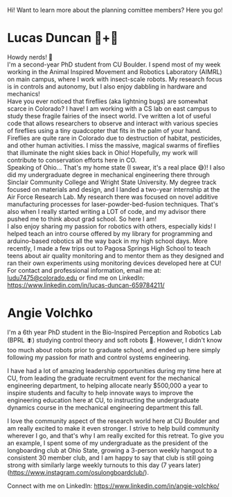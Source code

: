 Hi! Want to learn more about the planning comittee members? Here you go!


# Lucas Duncan 🐜+🤖
  Howdy nerds! 🤠  
  I'm a second-year PhD student from CU Boulder. I spend most of my week working in the Animal Inspired Movement and Robotics Laboratory (AIMRL) on main campus, where I work with insect-scale robots. My research focus is in controls and autonomy, but I also enjoy dabbling in hardware and mechanics!  
  Have you ever noticed that fireflies (aka lightning bugs) are somewhat scarce in Colorado? I have! I am working with a CS lab on east campus to study these fragile fairies of the insect world. I've written a lot of useful code that allows researchers to observe and interact with various species of fireflies using a tiny quadcopter that fits in the palm of your hand.  
  Fireflies are quite rare in Colorado due to destruction of habitat, pesticides, and other human activities. I miss the massive, magical swarms of fireflies that illuminate the night skies back in Ohio! Hopefully, my work will contribute to conservation efforts here in CO.  
  Speaking of Ohio... That's my home state (I swear, it's a real place 😅)! I also did my undergraduate degree in mechanical engineering there through Sinclair Community College and Wright State University. My degree track focused on materials and design, and I landed a two-year internship at the Air Force Research Lab. My research there was focused on novel additive manufacturing processes for laser-powder-bed-fusion techniques. That's also when I really started writing a LOT of code, and my advisor there pushed me to think about grad school. So here I am!  
  I also enjoy sharing my passion for robotics with others, especially kids! I helped teach an intro course offered by my library for programming and arduino-based robotics all the way back in my high school days. More recently, I made a few trips out to Pagosa Springs High School to teach teens about air quality monitoring and to mentor them as they designed and ran their own experiments using monitoring devices developed here at CU!  
  For contact and professional information, email me at: ludu7475@colorado.edu or find me on LinkedIn: https://www.linkedin.com/in/lucas-duncan-659784211/


# Angie Volchko
I'm a 6th year PhD student in the Bio-Inspired Perception and Robotics Lab (BPRL 🪰) studying control theory and soft robots 🐙. 
However, I didn't know too much about robots prior to graduate school, and ended up here simply following my passion for math and control systems engineering. 

I have had a lot of amazing leadership opportunities during my time here at CU, from leading the graduate recruitment event for the mechanical engineering department, to helping allocate nearly $500,000 a year to inspire students and faculty to help innovate ways to improve the engineering education here at CU,
to instructing the undergraduate dynamics course in the mechanical engineering department this fall.

I love the community aspect of the research world here at CU Boulder and am really excited to make it even stronger. 
I strive to help build community wherever I go, and that's why I am really excited for this retreat. 
To give you an example, I spent some of my undergraduate as the president of the longboarding club at Ohio State, 
growing a 3-person weekly hangout to a consistent 30 member club, and I am happy to say that club is still going strong with similarly large weekly turnouts to this day (7 years later) (https://www.instagram.com/osulongboardclub/).

Connect with me on LinkedIn: https://www.linkedin.com/in/angie-volchko/
